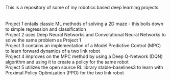 This is a repository of some of my robotics based deep learning projects. <br />
<br />
<br />
Project 1 entails classic ML methods of solving a 2D maze - this boils down to simple regression and classification <br />
Project 2 uses Deep Neural Networks and Convolutional Neural Networks to solve the same problem as Project 1 <br />
Project 3 contains an implementation of a Model Predictive Control (MPC) to learn forward dynamics of a two link robot <br />
Project 4 improves on the MPC method by using a Deep Q-Network (DQN) algorithm and using it to create a policy for the same robot <br />
Project 5 utilizes the open source RL library stable-baselines3 to learn with Proximal Policy Optimization (PPO) for the two link robot <br />
<br />

